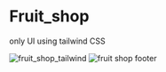 # Fruit_shop
only UI using tailwind CSS

![fruit_shop_tailwind](https://github.com/user-attachments/assets/4d3d0ab1-12b0-4c9a-aa8d-97b99ab6e96b)
![fruit shop footer](https://github.com/user-attachments/assets/cf72b9e9-f39f-4da9-a8ae-98f10edce31c)
